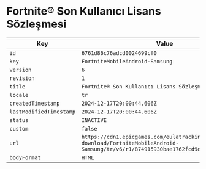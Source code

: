 # Fortnite® Son Kullanıcı Lisans Sözleşmesi

| Key | Value |
| --- | ----- |
| `id` | `6761d86c76adcd0024699cf0` |
| `key` | `FortniteMobileAndroid-Samsung` |
| `version` | `6` |
| `revision` | `1` |
| `title` | `Fortnite® Son Kullanıcı Lisans Sözleşmesi` |
| `locale` | `tr` |
| `createdTimestamp` | `2024-12-17T20:00:44.606Z` |
| `lastModifiedTimestamp` | `2024-12-17T20:00:44.606Z` |
| `status` | `INACTIVE` |
| `custom` | `false` |
| `url` | `https://cdn1.epicgames.com/eulatracking-download/FortniteMobileAndroid-Samsung/tr/v6/r1/874915930bae1762fcd9d08b641950a7.pdf` |
| `bodyFormat` | `HTML` |
